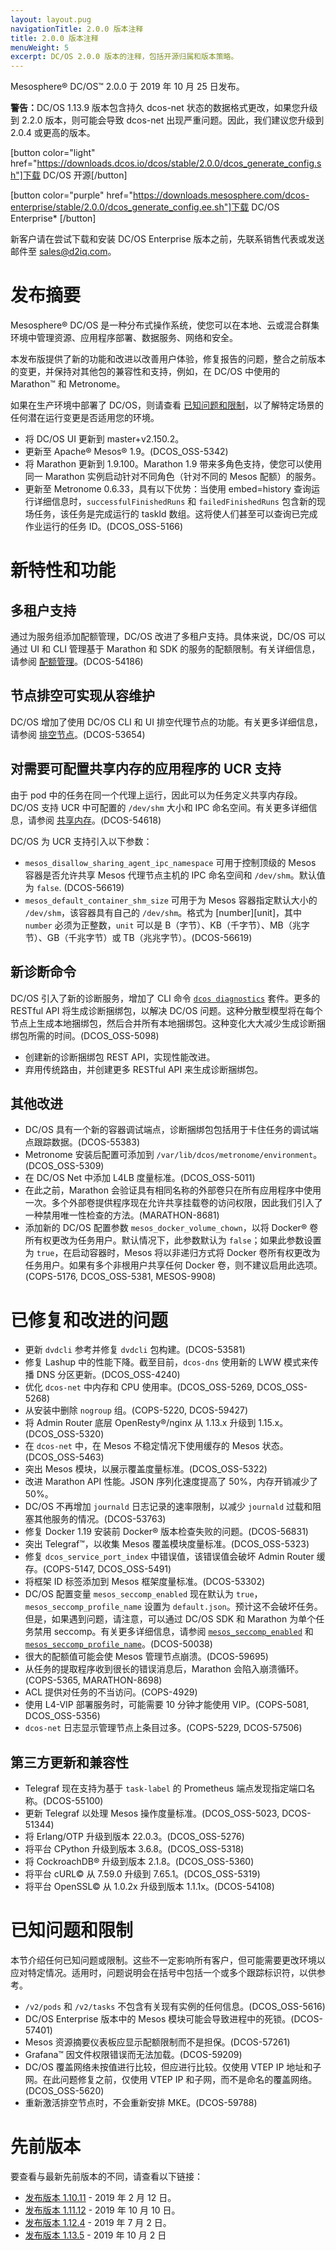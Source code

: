 ```yaml
---
layout: layout.pug
navigationTitle: 2.0.0 版本注释
title: 2.0.0 版本注释
menuWeight: 5
excerpt: DC/OS 2.0.0 版本的注释，包括开源归属和版本策略。
---
```

Mesosphere&reg; DC/OS&trade; 2.0.0 于 2019 年 10 月 25 日发布。

<p class="message--warning"><strong>警告：</strong>DC/OS 1.13.9 版本包含持久 dcos-net 状态的数据格式更改，如果您升级到 2.2.0 版本，则可能会导致 dcos-net 出现严重问题。因此，我们建议您升级到 2.0.4 或更高的版本。</p>

[button color="light" href="https://downloads.dcos.io/dcos/stable/2.0.0/dcos_generate_config.sh"]下载 DC/OS 开源[/button]

[button color="purple" href="https://downloads.mesosphere.com/dcos-enterprise/stable/2.0.0/dcos_generate_config.ee.sh"]下载 DC/OS Enterprise* [/button]

新客户请在尝试下载和安装 DC/OS Enterprise 版本之前，先联系销售代表或发送邮件至 <a href="mailto:sales@d2iq.com">sales@d2iq.com</a>。


# 发布摘要
Mesosphere&reg; DC/OS 是一种分布式操作系统，使您可以在本地、云或混合群集环境中管理资源、应用程序部署、数据服务、网络和安全。

本发布版提供了新的功能和改进以改善用户体验，修复报告的问题，整合之前版本的变更，并保持对其他包的兼容性和支持，例如，在 DC/OS 中使用的 Marathon&trade; 和 Metronome。

如果在生产环境中部署了 DC/OS，则请查看 [已知问题和限制](#known-issues-and-limitations)，以了解特定场景的任何潜在运行变更是否适用您的环境。

- 将 DC/OS UI 更新到 master+v2.150.2。
- 更新至 Apache&reg; Mesos&reg; 1.9。(DCOS_OSS-5342)
- 将 Marathon 更新到 1.9.100。Marathon 1.9 带来多角色支持，使您可以使用同一 Marathon 实例启动针对不同角色（针对不同的 Mesos 配额）的服务。
- 更新至 Metronome 0.6.33，具有以下优势：当使用 embed=history 查询运行详细信息时，`successfulFinishedRuns` 和 `failedFinishedRuns` 包含新的现场任务，该任务是完成运行的 taskId 数组。这将使人们甚至可以查询已完成作业运行的任务 ID。(DCOS_OSS-5166)


# 新特性和功能 

## 多租户支持

通过为服务组添加配额管理，DC/OS 改进了多租户支持。具体来说，DC/OS 可以通过 UI 和 CLI 管理基于 Marathon 和 SDK 的服务的配额限制。有关详细信息，请参阅 [配额管理](/mesosphere/dcos/cn/2.0/multi-tenancy/quota-management/#quotas)。(DCOS-54186) 

## 节点排空可实现从容维护

DC/OS 增加了使用 DC/OS CLI 和 UI 排空代理节点的功能。有关更多详细信息，请参阅 [排空节点](/mesosphere/dcos/cn/2.0/administering-clusters/draining-a-node/)。(DCOS-53654)

## 对需要可配置共享内存的应用程序的 UCR 支持

由于 pod 中的任务在同一个代理上运行，因此可以为任务定义共享内存段。DC/OS 支持 UCR 中可配置的 `/dev/shm` 大小和 IPC 命名空间。有关更多详细信息，请参阅 [共享内存](/mesosphere/dcos/cn/2.0/deploying-services/pods/technical-overview/#shared-memory)。(DCOS-54618) 

DC/OS 为 UCR 支持引入以下参数：

- `mesos_disallow_sharing_agent_ipc_namespace` 可用于控制顶级的 Mesos 容器是否允许共享 Mesos 代理节点主机的 IPC 命名空间和 `/dev/shm`。默认值为 `false`. (DCOS-56619)
- `mesos_default_container_shm_size` 可用于为 Mesos 容器指定默认大小的 `/dev/shm`，该容器具有自己的 `/dev/shm`。格式为 [number][unit]，其中 `number` 必须为正整数，`unit` 可以是 B（字节）、KB（千字节）、MB（兆字节）、GB（千兆字节）或 TB（兆兆字节）。(DCOS-56619)

## 新诊断命令

DC/OS 引入了新的诊断服务，增加了 CLI 命令 [`dcos diagnostics`](/mesosphere/dcos/cn/2.0/cli/command-reference/dcos-diagnostics/) 套件。更多的 RESTful API 将生成诊断捆绑包，以解决 DC/OS 问题。这种分散型模型将在每个节点上生成本地捆绑包，然后合并所有本地捆绑包。这种变化大大减少生成诊断捆绑包所需的时间。(DCOS_OSS-5098)
- 创建新的诊断捆绑包 REST API，实现性能改进。
- 弃用传统路由，并创建更多 RESTful API 来生成诊断捆绑包。

## 其他改进

- DC/OS 具有一个新的容器调试端点，诊断捆绑包包括用于卡住任务的调试端点跟踪数据。(DCOS-55383)
- Metronome 安装后配置可添加到 `/var/lib/dcos/metronome/environment`。(DCOS_OSS-5309)
- 在 DC/OS Net 中添加 L4LB 度量标准。(DCOS_OSS-5011)
- 在此之前，Marathon 会验证具有相同名称的外部卷只在所有应用程序中使用一次。多个外部卷提供程序现在允许共享挂载卷的访问权限，因此我们引入了一种禁用唯一性检查的方法。(MARATHON-8681)
- 添加新的 DC/OS 配置参数 `mesos_docker_volume_chown`，以将 Docker&reg; 卷所有权更改为任务用户。默认情况下，此参数默认为 `false`；如果此参数设置为 `true`，在启动容器时，Mesos 将以非递归方式将 Docker 卷所有权更改为任务用户。如果有多个非根用户共享任何 Docker 卷，则不建议启用此选项。(COPS-5176, DCOS_OSS-5381, MESOS-9908)

# 已修复和改进的问题

- 更新 `dvdcli` 参考并修复 `dvdcli` 包构建。(DCOS-53581)
- 修复 Lashup 中的性能下降。截至目前，`dcos-dns` 使用新的 LWW 模式来传播 DNS 分区更新。(DCOS_OSS-4240)
- 优化 `dcos-net` 中内存和 CPU 使用率。(DCOS_OSS-5269, DCOS_OSS-5268)
- 从安装中删除 `nogroup` 组。(COPS-5220, DCOS-59427)
- 将 Admin Router 底层 OpenResty&reg;/nginx 从 1.13.x 升级到 1.15.x。(DCOS_OSS-5320)
- 在 `dcos-net` 中，在 Mesos 不稳定情况下使用缓存的 Mesos 状态。(DCOS_OSS-5463)
- 突出 Mesos 模块，以展示覆盖度量标准。(DCOS_OSS-5322)
- 改进 Marathon API 性能。JSON 序列化速度提高了 50%，内存开销减少了 50%。
- DC/OS 不再增加 `journald` 日志记录的速率限制，以减少 `journald` 过载和阻塞其他服务的情况。(DCOS-53763)
- 修复 Docker 1.19 安装前 Docker&reg; 版本检查失败的问题。(DCOS-56831)
- 突出 Telegraf&trade;，以收集 Mesos 覆盖模块度量标准。(DCOS_OSS-5323)
- 修复 `dcos_service_port_index` 中错误值，该错误值会破坏 Admin Router 缓存。(COPS-5147, DCOS_OSS-5491)
- 将框架 ID 标签添加到 Mesos 框架度量标准。(DCOS-53302)
- DC/OS 配置变量 `mesos_seccomp_enabled` 现在默认为 `true`，`mesos_seccomp_profile_name` 设置为 `default.json`。预计这不会破坏任务。但是，如果遇到问题，请注意，可以通过 DC/OS SDK 和 Marathon 为单个任务禁用 seccomp。有关更多详细信息，请参阅 [`mesos_seccomp_enabled`](/mesosphere/dcos/cn/2.0/installing/production/advanced-configuration/configuration-reference/#mesos-seccomp-enabled) 和 [`mesos_seccomp_profile_name`](/mesosphere/dcos/cn/2.0/installing/production/advanced-configuration/configuration-reference/#mesos-seccomp-profile-name)。(DCOS-50038)
- 很大的配额值可能会使 Mesos 管理节点崩溃。(DCOS-59695)
- 从任务的提取程序收到很长的错误消息后，Marathon 会陷入崩溃循环。(COPS-5365, MARATHON-8698)
- ACL 提供对任务的不当访问。(COPS-4929)
- 使用 L4-VIP 部署服务时，可能需要 10 分钟才能使用 VIP。(COPS-5081, DCOS_OSS-5356)
- `dcos-net` 日志显示管理节点上条目过多。(COPS-5229, DCOS-57506)



## 第三方更新和兼容性

- Telegraf 现在支持为基于 `task-label` 的 Prometheus 端点发现指定端口名称。(DCOS-55100) 
- 更新 Telegraf 以处理 Mesos 操作度量标准。(DCOS_OSS-5023, DCOS-51344) 
- 将 Erlang/OTP 升级到版本 22.0.3。(DCOS_OSS-5276)
- 将平台 CPython 升级到版本 3.6.8。(DCOS_OSS-5318)
- 将 CockroachDB&reg; 升级到版本 2.1.8。(DCOS_OSS-5360)
- 将平台 cURL&copy; 从 7.59.0 升级到 7.65.1。(DCOS_OSS-5319)
- 将平台 OpenSSL&copy; 从 1.0.2x 升级到版本 1.1.1x。(DCOS-54108)



<!-- - Updated to the latest version of cron-utils 9.0.0 and removed threeten-backport. This fixes a number of cron related issues in the underlying dependencies. Fixed a bug when task status was not updated after the task turned running (when querying embed=activeRuns). Fixes DCOS_OSS-5166 where metronome did not use the revive operation. -->

# 已知问题和限制
本节介绍任何已知问题或限制。这些不一定影响所有客户，但可能需要更改环境以应对特定情况。适用时，问题说明会在括号中包括一个或多个跟踪标识符，以供参考。

- `/v2/pods` 和 `/v2/tasks` 不包含有关现有实例的任何信息。(DCOS_OSS-5616)
- DC/OS Enterprise 版本中的 Mesos 模块可能会导致进程中的死锁。(DCOS-57401)
- Mesos 资源摘要仪表板应显示配额限制而不是担保。(DCOS-57261)
- Grafana&trade; 因文件权限错误而无法加载。(DCOS-59209)
- DC/OS 覆盖网络未按值进行比较，但应进行比较。仅使用 VTEP IP 地址和子网。在此问题修复之前，仅使用 VTEP IP 和子网，而不是命名的覆盖网络。(DCOS_OSS-5620)
- 重新激活排空节点时，不会重新安排 MKE。(DCOS-59788)


<!-- - Task is marked as FAILED after being marked as FINISHED. (COPS-4995) -->


# 先前版本
要查看与最新先前版本的不同，请查看以下链接：
- [发布版本 1.10.11](/mesosphere/dcos/cn/1.10/release-notes/1.10.11/) - 2019 年 2 月 12 日。
- [发布版本 1.11.12](/mesosphere/dcos/cn/1.11/release-notes/1.11.12/) - 2019 年 10 月 10 日。
- [发布版本 1.12.4](/mesosphere/dcos/cn/1.12/release-notes/1.12.4/) - 2019 年 7 月 2 日。
- [发布版本 1.13.5](/mesosphere/dcos/cn/1.13/release-notes/1.13.5/) - 2019 年 10 月 2 日
